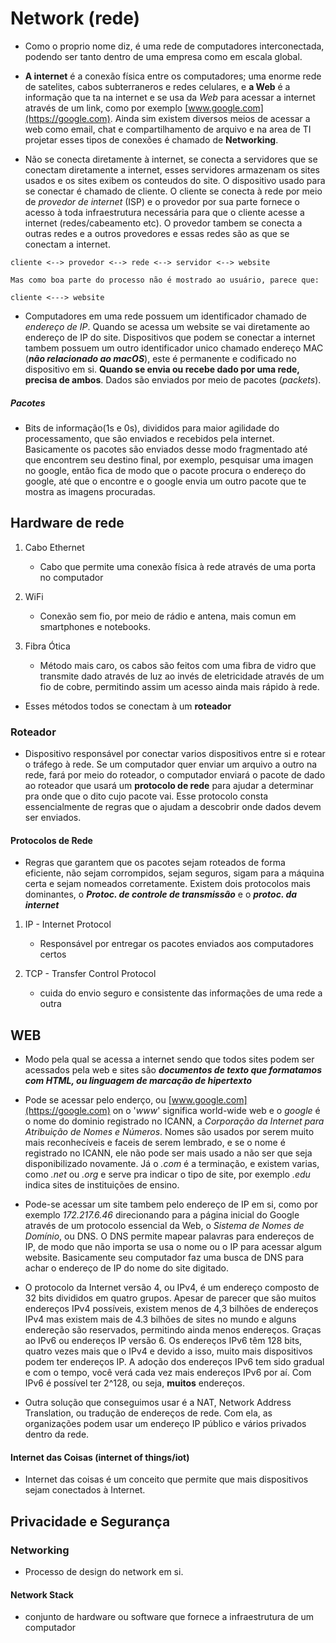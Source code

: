 # Network  (rede)    

- Como o proprio nome diz, é uma rede de computadores interconectada, podendo ser tanto dentro de uma empresa como em escala global.    

- **A internet** é a conexão física entre os computadores; uma enorme rede de satelites, cabos subterraneros e redes celulares, e **a Web** é a informação que ta na internet e se usa da *Web* para acessar a internet através de um link, como por exemplo [www.google.com](https://google.com). Ainda sim existem diversos meios de acessar a web como email, chat e compartilhamento de arquivo e na area de TI projetar esses tipos de conexões é chamado de **Networking**.    

- Não se conecta diretamente à internet, se conecta a servidores que se conectam diretamente a internet, esses servidores armazenam os sites usados e os sites exibem os conteudos do site. O dispositivo usado para se conectar é chamado de cliente. O cliente se conecta à rede por meio de *provedor de internet* (ISP) e o provedor por sua parte fornece o acesso à toda infraestrutura necessária para que o cliente acesse a internet (redes/cabeamento etc). O provedor tambem se conecta a outras redes e a outros provedores e essas redes são as que se conectam a internet.   

```
cliente <--> provedor <--> rede <--> servidor <--> website    

Mas como boa parte do processo não é mostrado ao usuário, parece que:    

cliente <---> website 
```   

- Computadores em uma rede possuem um identificador chamado de *endereço de IP*. Quando se acessa um website se vai diretamente ao endereço de IP do site. Dispositivos que podem se conectar a internet tambem possuem um outro identificador unico chamado endereço MAC (***não relacionado ao macOS***), este é permanente e codificado no dispositivo em si. **Quando se envia ou recebe dado por uma rede, precisa de ambos**. Dados são enviados por meio de pacotes (*packets*).    

##### Pacotes   

- Bits de informação(1s e 0s), divididos para maior agilidade do processamento, que são enviados e recebidos pela internet. Basicamente os pacotes são enviados desse modo fragmentado até que encontrem seu destino final, por exemplo, pesquisar uma imagen no google, então fica de modo que o pacote procura o endereço do google, até que o encontre e o google envia um outro pacote que te mostra as imagens procuradas.  

## Hardware de rede   

1. Cabo Ethernet
    - Cabo que permite uma conexão física à rede através de uma porta no computador   

2. WiFi
    - Conexão sem fio, por meio de rádio e antena, mais comun em smartphones e notebooks.   

3. Fibra Ótica
    - Método mais caro, os cabos são feitos com uma fibra de vidro que transmite dado através de luz ao invés de eletricidade através de um fio de cobre, permitindo assim um acesso ainda mais rápido à rede.    

- Esses métodos todos se conectam à um **roteador**   

### Roteador   

- Dispositivo responsável por conectar varios dispositivos entre si e rotear o tráfego à rede. Se um computador quer enviar um arquivo a outro na rede, fará por meio do roteador, o computador enviará o pacote de dado ao roteador que usará um **protocolo de rede** para ajudar a determinar pra onde que o dito cujo pacote vai. Esse protocolo consta essencialmente de regras que o ajudam a descobrir onde dados devem ser enviados.    

#### Protocolos de Rede    

- Regras que garantem que os pacotes sejam roteados de forma eficiente, não sejam corrompidos, sejam seguros, sigam para a máquina certa e sejam nomeados corretamente. Existem dois protocolos mais dominantes, o ***Protoc. de controle de transmissão*** e o ***protoc. da internet***   

1. IP - Internet Protocol
    - Responsável por entregar os pacotes enviados aos computadores certos   

2. TCP - Transfer Control Protocol
    - cuida do envio seguro e consistente das informações de uma rede a outra    


## WEB   

- Modo pela qual se acessa a internet sendo que todos sites podem ser acessados pela web e sites são ***documentos de texto que formatamos com HTML, ou linguagem de marcação de hipertexto***   

- Pode se acessar pelo enderço, ou [www.google.com](https://google.com) on o '*www*' significa world-wide web e o *google* é o nome do dominio registrado no ICANN, a *Corporação da Internet para Atribuição de Nomes e Números*. Nomes são usados por serem muito mais reconhecíveis e faceis de serem lembrado, e se o nome é registrado no ICANN, ele não pode ser mais usado a não ser que seja disponibilizado novamente. Já o *.com* é a terminação, e existem varias, como *.net* ou *.org* e serve pra indicar o tipo de site, por exemplo *.edu* indica sites de instituições de ensino.   

- Pode-se acessar um site tambem pelo endereço de IP em si, como por exemplo *172.217.6.46* direcionando para a página inicial do Google através de um protocolo essencial da Web, o *Sistema de Nomes de Domínio*, ou DNS. O DNS permite mapear palavras para endereços de IP, de modo que não importa se usa o nome ou o IP para acessar algum website. Basicamente seu computador faz uma busca de DNS para achar o endereço de IP do nome do site digitado.   

- O protocolo da Internet versão 4, ou IPv4, é um endereço composto de 32 bits divididos em quatro grupos. Apesar de parecer que são muitos endereços IPv4 possíveis, existem menos de 4,3 bilhões de endereços IPv4 mas existem mais de 4.3 bilhões de sites no mundo e alguns endereção são reservados, permitindo ainda menos endereços. Graças ao IPv6 ou endereços IP versão 6. Os endereços IPv6 têm 128 bits, quatro vezes mais que o IPv4 e devido a isso, muito mais dispositivos podem ter endereços IP. A adoção dos endereços IPv6 tem sido gradual e com o tempo, você verá cada vez mais endereços IPv6 por aí. Com IPv6 é possível ter 2^128, ou seja, **muitos** endereços.    

- Outra solução que conseguimos usar é a NAT, Network Address Translation, ou  tradução de endereços de rede. Com ela, as organizações podem usar um endereço IP público e vários privados dentro da rede.    

#### Internet das Coisas (internet of things/iot)    

- Internet das coisas é um conceito que permite que mais dispositivos sejam conectados à Internet.    

## Privacidade e Segurança    

### Networking   

- Processo de design do network em si.   

#### Network Stack   

- conjunto de hardware ou software que fornece a infraestrutura de um computador